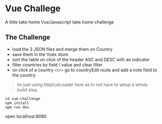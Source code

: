 # Vue Challege
A little take home Vue/Javascript take home challenge

## The Challenge

- load the 3 JSON files and merge them on Country
- save them in the Vuex store
- sort the table on click of the header ASC and DESC with an indicator
- filter countries by field / value and clear filter
- on click of a country `<tr>` go to countryEdit route and add a note field to the country

> Im just using httpVueLoader here as to not have to setup a whole build step.

```
cd vue-challenge
npm install
npm run dev
```
open localhost:8080
